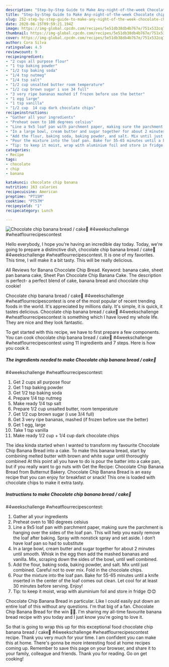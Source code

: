 ```yaml
---
description: "Step-by-Step Guide to Make Any-night-of-the-week Chocolate chip banana bread / cake🙊 #4weekschallenge #wheatflourrecipescontest"
title: "Step-by-Step Guide to Make Any-night-of-the-week Chocolate chip banana bread / cake🙊 #4weekschallenge #wheatflourrecipescontest"
slug: 252-step-by-step-guide-to-make-any-night-of-the-week-chocolate-chip-banana-bread-cake-4weekschallenge-wheatflourrecipescontest
date: 2020-06-15T09:59:21.194Z
image: https://img-global.cpcdn.com/recipes/5e51db38db4b767e/751x532cq70/chocolate-chip-banana-bread-cake🙊-4weekschallenge-wheatflourrecipescontest-recipe-main-photo.jpg
thumbnail: https://img-global.cpcdn.com/recipes/5e51db38db4b767e/751x532cq70/chocolate-chip-banana-bread-cake🙊-4weekschallenge-wheatflourrecipescontest-recipe-main-photo.jpg
cover: https://img-global.cpcdn.com/recipes/5e51db38db4b767e/751x532cq70/chocolate-chip-banana-bread-cake🙊-4weekschallenge-wheatflourrecipescontest-recipe-main-photo.jpg
author: Cora Silva
ratingvalue: 4.5
reviewcount: 9
recipeingredient:
- "2 cups all purpose flour"
- "1 tsp baking powder"
- "1/2 tsp baking soda"
- "1/4 tsp nutmeg"
- "1/4 tsp salt"
- "1/2 cup unsalted butter room temperature"
- "1/2 cup brown sugar i use 34 full"
- "3 very ripe bananas mashed if frozen before use the better"
- "1 egg large"
- "1 tsp vanilla"
- "1/2 cup  14 cup dark chocolate chips"
recipeinstructions:
- "Gather all your ingredients"
- "Preheat oven to 180 degrees celsius"
- "Line a 9x5 loaf pan with parchment paper, making sure the parchment is hanging over the sides of the loaf pan. This will help you easily remove the loaf after baking. Spray with nonstick spray and set aside. I don’t have loaf pan so had to substitute"
- "In a large bowl, cream butter and sugar together for about 2 minutes until smooth. Whisk in the egg then add the mashed bananas and vanilla. Mix, scraping down the sides of the bowl, until well combined."
- "Add the flour, baking soda, baking powder, and salt. Mix until just combined. Careful not to over mix. Fold in the chocolate chips."
- "Pour the mixture into the loaf pan. Bake for 55-65 minutes until a knife inserted in the center of the loaf comes out clean. Let cool for at least 30 minutes before serving. Enjoy!"
- "Tip: to keep it moist, wrap with aluminium foil and store in fridge 😊😊"
categories:
- Recipe
tags:
- chocolate
- chip
- banana

katakunci: chocolate chip banana 
nutrition: 163 calories
recipecuisine: American
preptime: "PT15M"
cooktime: "PT57M"
recipeyield: "1"
recipecategory: Lunch

---
```



![Chocolate chip banana bread / cake🙊
#4weekschallenge
#wheatflourrecipescontest](https://img-global.cpcdn.com/recipes/5e51db38db4b767e/751x532cq70/chocolate-chip-banana-bread-cake🙊-4weekschallenge-wheatflourrecipescontest-recipe-main-photo.jpg)

Hello everybody, I hope you're having an incredible day today. Today, we're going to prepare a distinctive dish, chocolate chip banana bread / cake🙊
#4weekschallenge
#wheatflourrecipescontest. It is one of my favorites. This time, I will make it a bit tasty. This will be really delicious.

All Reviews for Banana Chocolate Chip Bread. Keyword: banana cake, sheet pan banana cake, Sheet Pan Chocolate Chip Banana Cake. The description is perfect- a perfect blend of cake, banana bread and chocolate chip cookie!

Chocolate chip banana bread / cake🙊
#4weekschallenge
#wheatflourrecipescontest is one of the most popular of recent trending foods in the world. It's appreciated by millions daily. It's simple, it is quick, it tastes delicious. Chocolate chip banana bread / cake🙊
#4weekschallenge
#wheatflourrecipescontest is something which I have loved my whole life. They are nice and they look fantastic.


To get started with this recipe, we have to first prepare a few components. You can cook chocolate chip banana bread / cake🙊
#4weekschallenge
#wheatflourrecipescontest using 11 ingredients and 7 steps. Here is how you cook it.

<!--inarticleads1-->

##### The ingredients needed to make Chocolate chip banana bread / cake🙊
#4weekschallenge
#wheatflourrecipescontest:

1. Get 2 cups all purpose flour
1. Get 1 tsp baking powder
1. Get 1/2 tsp baking soda
1. Prepare 1/4 tsp nutmeg
1. Make ready 1/4 tsp salt
1. Prepare 1/2 cup unsalted butter, room temperature
1. Get 1/2 cup brown sugar (i use 3/4 full)
1. Get 3 very ripe bananas, mashed (if frozen before use the better)
1. Get 1 egg, large
1. Take 1 tsp vanilla
1. Make ready 1/2 cup + 1/4 cup dark chocolate chips


The idea kinda started when I wanted to transform my favourite Chocolate Chip Banana Bread into a cake. To make this banana bread, start by combining melted butter with brown and white sugar until thoroughly combined At this point all you have to do is pour the batter into a cake pan, but if you really want to go nuts with Get the Recipe: Chocolate Chip Banana Bread from Butternut Bakery. Chocolate Chip Banana Bread is an easy recipe that you can enjoy for breakfast or snack! This one is loaded with chocolate chips to make it extra tasty. 

<!--inarticleads2-->

##### Instructions to make Chocolate chip banana bread / cake🙊
#4weekschallenge
#wheatflourrecipescontest:

1. Gather all your ingredients
1. Preheat oven to 180 degrees celsius
1. Line a 9x5 loaf pan with parchment paper, making sure the parchment is hanging over the sides of the loaf pan. This will help you easily remove the loaf after baking. Spray with nonstick spray and set aside. I don’t have loaf pan so had to substitute
1. In a large bowl, cream butter and sugar together for about 2 minutes until smooth. Whisk in the egg then add the mashed bananas and vanilla. Mix, scraping down the sides of the bowl, until well combined.
1. Add the flour, baking soda, baking powder, and salt. Mix until just combined. Careful not to over mix. Fold in the chocolate chips.
1. Pour the mixture into the loaf pan. Bake for 55-65 minutes until a knife inserted in the center of the loaf comes out clean. Let cool for at least 30 minutes before serving. Enjoy!
1. Tip: to keep it moist, wrap with aluminium foil and store in fridge 😊😊


Chocolate Chip Banana Bread in particular. Like I could easily put down an entire loaf of this without any questions. I&#39;m that big of a fan. Chocolate Chip Banana Bread for the win 👊🏻. I&#39;m sharing my all-time favourite banana bread recipe with you today and I just know you&#39;re going to love it. 

So that is going to wrap this up for this exceptional food chocolate chip banana bread / cake🙊
#4weekschallenge
#wheatflourrecipescontest recipe. Thank you very much for your time. I am confident you can make this at home. There's gonna be more interesting food at home recipes coming up. Remember to save this page on your browser, and share it to your family, colleague and friends. Thank you for reading. Go on get cooking!
